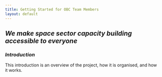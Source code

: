 ```yaml
---
title: Getting Started for OBC Team Members
layout: default
---
```


## *We make space sector capacity building accessible to everyone*


### *Introduction*

This introduction is an overview of the project, how it is organised, and how it works.
